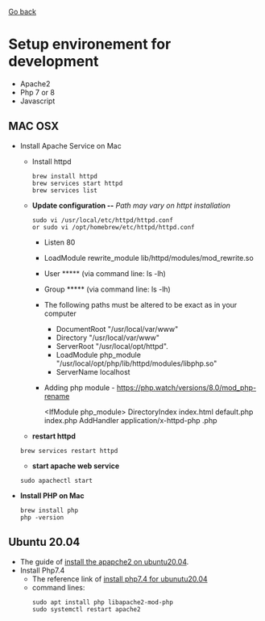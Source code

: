 [Go back](https://georgeeliotarchive.github.io/)
# Setup environement for development
-   Apache2
-   Php 7 or 8
-   Javascript


## MAC OSX 
- Install Apache Service on Mac
    -   Install httpd
        ```
        brew install httpd
        brew services start httpd
        brew services list
        ```
    

    -   **Update configuration --**  _Path may vary on httpt installation_
    
        ```
        sudo vi /usr/local/etc/httpd/httpd.conf
        or sudo vi /opt/homebrew/etc/httpd/httpd.conf
        ```      
        -   Listen 80
        -   LoadModule rewrite_module lib/httpd/modules/mod_rewrite.so
        -   User ***** (via command line: ls -lh)
        -   Group ***** (via command line: ls -lh)
        
        -   The following paths must be altered to be exact as in your computer
            -   DocumentRoot "/usr/local/var/www"  
            -   Directory "/usr/local/var/www"  
            -   ServerRoot "/usr/local/opt/httpd". 
            -   LoadModule php_module "/usr/local/opt/php/lib/httpd/modules/libphp.so"
            -   ServerName localhost

        -   Adding php module - https://php.watch/versions/8.0/mod_php-rename    
        
            <IfModule php_module\> 
            DirectoryIndex index.html default.php index.php 
            AddHandler application/x-httpd-php .php
            </IfModule>
            

    -  **restart httpd**
    ```
    brew services restart httpd     
    ```
    -  **start apache web service**
    ```
    sudo apachectl start 
    ```

-   **Install PHP on Mac**
    ```
    brew install php
    php -version
    ```

## Ubuntu 20.04
-   The guide of [install the apapche2 on ubuntu20.04](https://www.digitalocean.com/community/tutorials/how-to-install-the-apache-web-server-on-ubuntu-20-04).
-   Install Php7.4
    -   The reference link of [install php7.4 for ubunutu20.04](https://linuxize.com/post/how-to-install-php-on-ubuntu-20-04/)
    -   command lines:
        ``` 
        sudo apt install php libapache2-mod-php
        sudo systemctl restart apache2 
        ```
        
  
